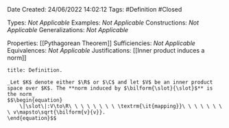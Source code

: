 <br />
<br />

Date Created: 24/06/2022 14:02:12
Tags: #Definition #Closed

Types: _Not Applicable_
Examples: _Not Applicable_
Constructions: _Not Applicable_
Generalizations: _Not Applicable_

Properties: [[Pythagorean Theorem]]
Sufficiencies: _Not Applicable_
Equivalences: _Not Applicable_
Justifications: [[Inner product induces a norm]]

``` ad-Definition
title: Definition.

_Let $K$ denote either $\R$ or $\C$ and let $V$ be an inner product space over $K$. The **norm induced by $\bilform{\slot}{\slot}$** is the norm_
$$\begin{equation}
    \|\slot\|:V\to\R\ \ \ \ \ \ \ \ \textrm{\it{mapping}}\ \ \ \ \ \ \ \ v\mapsto\sqrt{\bilform{v}{v}}.
\end{equation}$$

```
